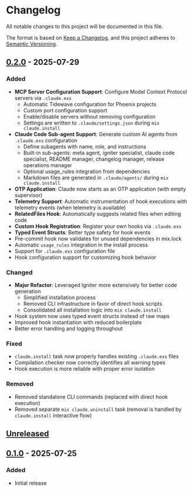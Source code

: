 # Changelog

All notable changes to this project will be documented in this file.

The format is based on [Keep a Changelog](https://keepachangelog.com/en/1.0.0/),
and this project adheres to [Semantic Versioning](https://semver.org/spec/v2.0.0.html).

## [0.2.0] - 2025-07-29

### Added
- **MCP Server Configuration Support**: Configure Model Context Protocol servers via `.claude.exs`
  - Automatic Tidewave configuration for Phoenix projects
  - Custom port configuration support
  - Enable/disable servers without removing configuration
  - Settings are written to `.claude/settings.json` during `mix claude.install`
- **Claude Code Sub-agent Support**: Generate custom AI agents from `.claude.exs` configuration
  - Define subagents with name, role, and instructions
  - Built-in sub-agents: meta agent, igniter specialist, claude code specialist, README manager, changelog manager, release operations manager
  - Optional usage_rules integration from dependencies
  - Markdown files are generated in `.claude/agents/` during `mix claude.install`
- **OTP Application**: Claude now starts as an OTP application (with empty supervisor)
- **Telemetry Support**: Automatic instrumentation of hook executions with telemetry events (when telemetry is available)
- **RelatedFiles Hook**: Automatically suggests related files when editing code
- **Custom Hook Registration**: Register your own hooks via `.claude.exs`
- **Typed Event Structs**: Better type safety for hook events
- Pre-commit hook now validates for unused dependencies in mix.lock
- Automatic `usage_rules` integration in the install process
- Support for `.claude.exs` configuration file
- Hook configuration support for customizing hook behavior

### Changed
- **Major Refactor**: Leveraged Igniter more extensively for better code generation
  - Simplified installation process
  - Removed CLI infrastructure in favor of direct hook scripts
  - Consolidated all installation logic into `mix claude.install`
- Hook system now uses typed event structs instead of raw maps
- Improved hook instantiation with reduced boilerplate
- Better error handling and logging throughout

### Fixed
- `claude.install` task now properly handles existing `.claude.exs` files
- Compilation checker now correctly identifies all warning types
- Hook execution is more reliable with proper error isolation

### Removed
- Removed standalone CLI commands (replaced with direct hook execution)
- Removed separate `mix claude.uninstall` task (removal is handled by `claude.install` interactive flow)

## [Unreleased]

## [0.1.0] - 2025-07-25

### Added
- Initial release

[Unreleased]: https://github.com/bradleygolden/claude/compare/v0.2.0...HEAD
[0.2.0]: https://github.com/bradleygolden/claude/compare/v0.1.0...v0.2.0
[0.1.0]: https://github.com/bradleygolden/claude/releases/tag/v0.1.0
